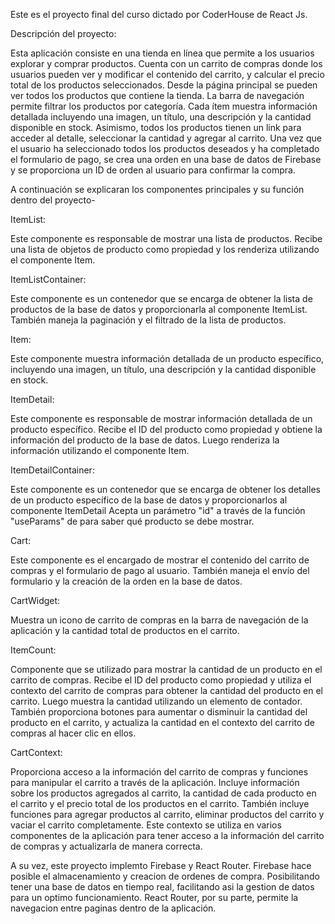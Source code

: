 Este es el proyecto final del curso dictado por CoderHouse de React Js.

Descripción del proyecto:

Esta aplicación consiste en una tienda en línea que permite a los usuarios explorar y comprar productos. Cuenta con un carrito de compras donde los usuarios pueden ver y modificar el contenido del carrito, y calcular el precio total de los productos seleccionados. Desde la página principal se pueden ver todos los productos que contiene la tienda. La barra de navegación permite filtrar los productos por categoría. Cada ítem muestra información detallada incluyendo una imagen, un título, una descripción y la cantidad disponible en stock. Asimismo, todos los productos tienen un link para acceder al detalle, seleccionar la cantidad y agregar al carrito. Una vez que el usuario ha seleccionado todos los productos deseados y ha completado el formulario de pago, se crea una orden en una base de datos de Firebase y se proporciona un ID de orden al usuario para confirmar la compra.

A continuación se explicaran los componentes principales y su función dentro del proyecto-

ItemList:

Este componente es responsable de mostrar una lista de productos. Recibe una lista de objetos de producto como propiedad y los renderiza utilizando el componente Item.

ItemListContainer:

Este componente es un contenedor que se encarga de obtener la lista de productos de la base de datos y proporcionarla al componente ItemList. También maneja la paginación y el filtrado de la lista de productos.

Item:

Este componente muestra información detallada de un producto específico, incluyendo una imagen, un título, una descripción y la cantidad disponible en stock.

ItemDetail:

Este componente es responsable de mostrar información detallada de un producto específico. Recibe el ID del producto como propiedad y obtiene la información del producto de la base de datos. Luego renderiza la información utilizando el componente Item.

ItemDetailContainer:

Este componente es un contenedor que se encarga de obtener los detalles de un producto específico de la base de datos y proporcionarlos al componente ItemDetail Acepta un parámetro "id" a través de la función "useParams" de para saber qué producto se debe mostrar.

Cart:

Este componente es el encargado de mostrar el contenido del carrito de compras y el formulario de pago al usuario. También maneja el envío del formulario y la creación de la orden en la base de datos.

CartWidget:

Muestra un icono de carrito de compras en la barra de navegación de la aplicación y la cantidad total de productos en el carrito.

ItemCount:

Componente que se utilizado para mostrar la cantidad de un producto en el carrito de compras. Recibe el ID del producto como propiedad y utiliza el contexto del carrito de compras para obtener la cantidad del producto en el carrito. Luego muestra la cantidad utilizando un elemento de contador. También proporciona botones para aumentar o disminuir la cantidad del producto en el carrito, y actualiza la cantidad en el contexto del carrito de compras al hacer clic en ellos.

CartContext:

Proporciona acceso a la información del carrito de compras y funciones para manipular el carrito a través de la aplicación. Incluye información sobre los productos agregados al carrito, la cantidad de cada producto en el carrito y el precio total de los productos en el carrito. También incluye funciones para agregar productos al carrito, eliminar productos del carrito y vaciar el carrito completamente. Este contexto se utiliza en varios componentes de la aplicación para tener acceso a la información del carrito de compras y actualizarla de manera correcta.

A su vez, este proyecto implemto Firebase y React Router.
Firebase hace posible el almacenamiento y creacion de ordenes de compra. Posibilitando tener una base de datos en tiempo real, facilitando asi la gestion de datos para un optimo funcionamiento.
React Router, por su parte, permite la navegacion entre paginas dentro de la aplicación.



